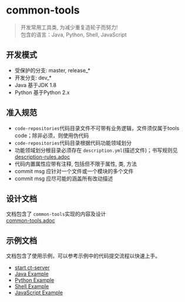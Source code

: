 # common-tools
> 开发常用工具类, 为减少重复造轮子而努力!<br />
> 包含的语言：Java, Python, Shell, JavaScript

## 开发模式
- 受保护的分支: master, release_*
- 开发分支: dev_*
- Java 基于JDK 1.8
- Python 基于Python 2.x

## 准入规范
- `code-repositories`代码目录文件不可带有业务逻辑，文件须仅属于tools code；除非必须，则使用伪代码
- `code-repositories`代码目录根据代码功能领域划分
- 功能领域划分根目录必须存在 `description.yml`(描述文件)；书写规则见 [description-rules.adoc](system-docs/description-rules.adoc)
- 代码内置属性应带有注释, 包括但不限于属性, 类, 方法
- commit msg 应针对一个文件或一个模块的多个文件
- commit msg 应尽可能的涵盖所有改动描述

## 设计文档
文档包含了 `common-tools`实现的内容及设计  
[common-tools.adoc](system-docs/common-tools.adoc)

## 示例文档
文档包含了使用示例，可以参考示例中的代码提交流程以快速上手。
- [start ct-server](system-docs/start-ct-server.adoc)
- [Java Example](system-docs/example/java_example.md)
- [Python Example](system-docs/example/python_example.md)
- [Shell Example](system-docs/example/shell_example.md)
- [JavaScript Example](system-docs/example/javascript_example.md)
